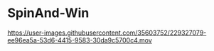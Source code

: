 # SpinAnd-Win



https://user-images.githubusercontent.com/35603752/229327079-ee96ea5a-53d6-4415-9583-30da9c5700c4.mov

